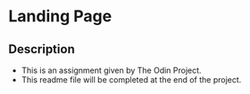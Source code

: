 # Landing Page

## Description
- This is an assignment given by The Odin Project.
- This readme file will be completed at the end of the project.